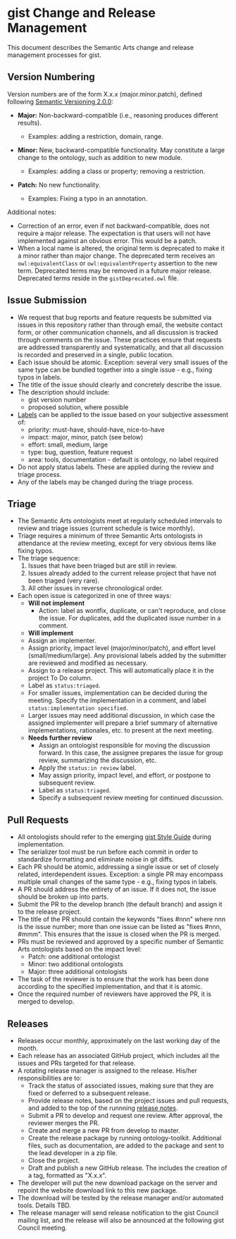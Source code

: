gist Change and Release Management
=====

This document describes the Semantic Arts change and release management processes for gist.

Version Numbering
-----

Version numbers are of the form X.x.x (major.minor.patch), defined following [Semantic Versioning 2.0.0](https://semver.org/):

- **Major:** Non-backward-compatible (i.e., reasoning produces different results).
  - Examples: adding a restriction, domain, range.

- **Minor:** New, backward-compatible functionality. May constitute a large change to the ontology, such as addition to new module.
  - Examples: adding a class or property; removing a restriction.

- **Patch:** No new functionality. 
  - Examples: Fixing a typo in an annotation.

Additional notes:
- Correction of an error, even if not backward-compatible, does not require a major release. The expectation is that users will not have implemented against an obvious error. This would be a patch.
- When a local name is altered, the original term is deprecated to make it a minor rather than major change. The deprecated term receives an `owl:equivalentClass` or `owl:equivalentProperty` assertion to the new term. Deprecated terms may be removed in a future major release. Deprecated terms reside in the `gistDeprecated.owl` file.

Issue Submission
-----

- We request that bug reports and feature requests be submitted via issues in this repository rather than through email, the website contact form, or other communication channels, and all discussion is tracked through comments on the issue. These practices ensure that requests are addressed transparently and systematically, and that all discussion is recorded and preserved in a single, public location.
- Each issue should be atomic. Exception: several very small issues of the same type can be bundled together into a single issue - e.g., fixing typos in labels.
- The title of the issue should clearly and concretely describe the issue. 
- The description should include:
  - gist version number
  - proposed solution, where possible
- [Labels](https://github.com/semanticarts/gist/labels) can be applied to the issue based on your subjective assessment of:
  - priority: must-have, should-have, nice-to-have
  - impact: major, minor, patch (see below)
  - effort: small, medium, large
  - type: bug, question, feature request
  - area: tools, documentation - default is ontology, no label required
- Do not apply status labels. These are applied during the review and triage process.
- Any of the labels may be changed during the triage process.

Triage 
-----

- The Semantic Arts ontologists meet at regularly scheduled intervals to review and triage issues (current schedule is twice monthly).
- Triage requires a minimum of three Semantic Arts ontologists in attendance at the review meeting, except for very obvious items like fixing typos.
- The triage sequence:
  1. Issues that have been triaged but are still in review.
  1. Issues already added to the current release project that have not been triaged (very rare).
  1. All other issues in reverse chronological order.
- Each open issue is categorized in one of three ways:
   - **Will not implement**
     - Action: label as wontfix, duplicate, or can't reproduce, and close the issue. For duplicates, add the duplicated issue number in a comment.
   - **Will implement**
    - Assign an implementer.
    - Assign priority, impact level (major/minor/patch), and effort level (small/medium/large). Any provisional labels added by the submitter are reviewed and modified as necessary.
    - Assign to a release project. This will automatically place it in the project To Do column.
    - Label as `status:triaged`.
    - For smaller issues, implementation can be decided during the meeting. Specify the implementation in a comment, and label `status:implementation specified`. 
    - Larger issues may need additional discussion, in which case the assigned implementer will prepare a brief summary of alternative implementations, rationales, etc. to present at the next meeting.
  - **Needs further review**
    - Assign an ontologist responsible for moving the discussion forward. In this case, the assignee prepares the issue for group review, summarizing the discussion, etc.
    - Apply the `status:in review` label.
    - May assign priority, impact level, and effort, or postpone to subsequent review.
    - Label as `status:triaged`.
    - Specify a subsequent review meeting for continued discussion.
 
 
Pull Requests
-----

- All ontologists should refer to the emerging [gist Style Guide](gistStyleGuide.md) during implementation.
- The serializer tool must be run before each commit in order to standardize formatting and eliminate noise in git diffs.
- Each PR should be atomic, addressing a single issue or set of closely related, interdependent issues. Exception: a single PR may encompass multiple small changes of the same type - e.g., fixing typos in labels.
- A PR should address the entirety of an issue. If it does not, the issue should be broken up into parts.
- Submit the PR to the develop branch (the default branch) and assign it to the release project.
- The title of the PR should contain the keywords "fixes #nnn" where nnn is the issue number; more than one issue can be listed as "fixes #nnn, #mmm". This ensures that the issue is closed when the PR is merged.
- PRs must be reviewed and approved by a specific number of Semantic Arts ontologists based on the impact level:
  - Patch: one additional ontologist
  - Minor: two additional ontologists
  - Major: three additional ontologists
- The task of the reviewer is to ensure that the work has been done according to the specified implementation, and that it is atomic.
- Once the required number of reviewers have approved the PR, it is merged to develop.

        
Releases
-----

- Releases occur monthly, approximately on the last working day of the month.
- Each release has an associated GitHub project, which includes all the issues and PRs targeted for that release.
- A rotating release manager is assigned to the release. His/her responsibilities are to:
  - Track the status of associated issues, making sure that they are fixed or deferred to a subsequent release.
  - Provide release notes, based on the project issues and pull requests, and added to the top of the runnning [release notes](ReleaseNotes.md).
  - Submit a PR to develop and request one review. After approval, the reviewer merges the PR.
  - Create and merge a new PR from develop to master.
  - Create the release package by running ontology-toolkit. Additional files, such as documentation, are added to the package and sent to the lead developer in a zip file.
  - Close the project.
  - Draft and publish a new GitHub release. The includes the creation of a tag, formatted as "X.x.x".
- The developer will put the new download package on the server and repoint the website download link to this new package.
- The download will be tested by the release manager and/or automated tools. Details TBD.
- The release manager will send release notification to the gist Council mailing list, and the release will also be announced at the following gist Council meeting.
 

